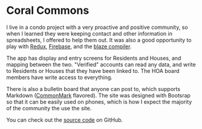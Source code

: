 # Coral Commons

I live in a condo project with a very proactive and positive community, so when I learned they were keeping contact and other information in spreadsheets, I offered to help them out. It was also a good opportunity to play with [Redux](https://github.com/rackt/redux), [Firebase](https://www.firebase.com/), and the [blaze compiler](https://github.com/firebase/blaze_compiler).

The app has display and entry screens for Residents and Houses, and mapping between the two. "Verified" accounts can read any data, and write to Residents or Houses that they have been linked to. The HOA board members have write access to everything.

There is also a bulletin board that anyone can post to, which supports Markdown ([CommonMark](http://commonmark.org/) flavored). The site was designed with Bootsrap so that it can be easily used on phones, which is how I expect the majority of the community the use the site.

You can check out the [source code](https://github.com/tyrsius/coral-commons) on GitHub.